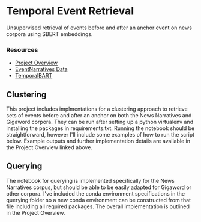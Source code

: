# Temporal Event Retrieval
Unsupervised retrieval of events before and after an anchor event on news corpora using SBERT embeddings.

### Resources
- [Project Overview](https://docs.google.com/document/d/1xA1EH5rD1dT-DMMsot2ouLQyNIE9sxehfIqFszFD_6E/edit?usp=sharing)
- [EventNarratives Data](https://github.com/wenlinyao/EventCommonSenseKnowledge_dissertation/blob/main/event_knowledge_2.0.zip)
- [TemporalBART](https://github.com/jjasonn0717/TemporalBART)

## Clustering
This project includes implmentations for a clustering approach to retrieve sets of events before and after an anchor on both the News Narratives and Gigaword corpora. They can be run after setting up a python virtualenv and installing the packages in requirements.txt. Running the notebook should be straightforward, however I'll include some examples of how to run the script below. Example outputs and further implementation details are available in the Project Overview linked above.

## Querying
The notebook for querying is implemented specifically for the News Narratives corpus, but should be able to be easily adapted for Gigaword or other corpora. I've included the conda environment specifications in the querying folder so a new conda environment can be constructed from that file including all required packages. The overall implementation is outlined in the Project Overview.
